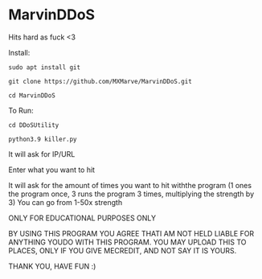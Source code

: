 # MarvinDDoS

Hits hard as fuck <3

Install:
```
sudo apt install git
```
```
git clone https://github.com/MXMarve/MarvinDDoS.git
```
```
cd MarvinDDoS
```
To Run: 
```
cd DDoSUtility
```
```
python3.9 killer.py
```
It will ask for IP/URL

Enter what you want to hit

It will ask for the amount of times you want to hit withthe program (1 ones the program once, 3 runs the program
3 times, multiplying the strength by 3) You can go from 1-50x strength

ONLY FOR EDUCATIONAL PURPOSES ONLY

BY USING THIS PROGRAM YOU AGREE THATI AM NOT HELD LIABLE FOR ANYTHING YOUDO WITH THIS PROGRAM. YOU MAY UPLOAD
THIS TO PLACES, ONLY IF YOU GIVE MECREDIT, AND NOT SAY IT IS YOURS.

THANK YOU, HAVE FUN :)
